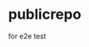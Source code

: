 # publicrepo
for e2e test

































































































































































































































































































































































































































































































































































































































































































































































































































































































































































































































































































































































































































































































































































































































































































































































































































































































































































































































































































































































































































































































































































































































































































































































































































































































































































































































































































































































































































































































































































































































































































































































































































































































































































































































































































